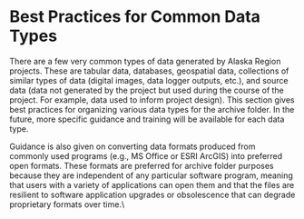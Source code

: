 # Best Practices for Common Data Types

There are a few very common types of data generated by Alaska Region projects. These are tabular data, databases, geospatial data, collections of similar types of data (digital images, data logger outputs, etc.), and source data (data not generated by the project but used during the course of the project. For example, data used to inform project design). This section gives best practices for organizing various data types for the archive folder. In the future, more specific guidance and training will be available for each data type.

Guidance is also given on converting data formats produced from commonly used programs (e.g., MS Office or ESRI ArcGIS) into preferred open formats. These formats are preferred for archive folder purposes because they are independent of any particular software program, meaning that users with a variety of applications can open them and that the files are resilient to software application upgrades or obsolescence that can degrade proprietary formats over time.\
